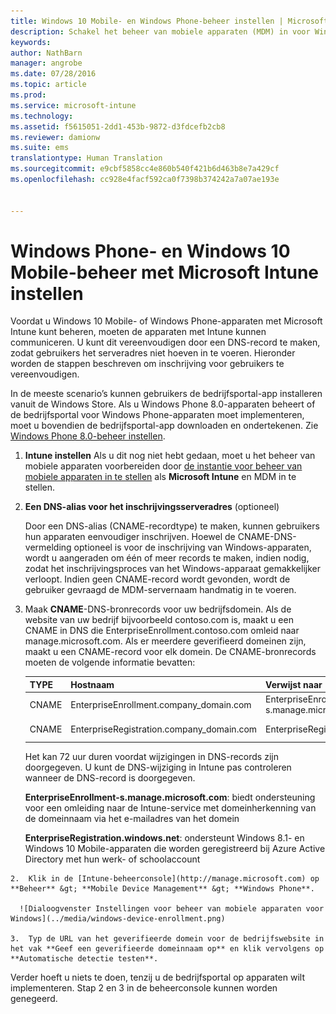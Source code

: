 ```yaml
---
title: Windows 10 Mobile- en Windows Phone-beheer instellen | Microsoft Intune
description: Schakel het beheer van mobiele apparaten (MDM) in voor Windows 10 Mobile- of Windows Phone-apparaten met Microsoft Intune.
keywords: 
author: NathBarn
manager: angrobe
ms.date: 07/28/2016
ms.topic: article
ms.prod: 
ms.service: microsoft-intune
ms.technology: 
ms.assetid: f5615051-2dd1-453b-9872-d3fdcefb2cb8
ms.reviewer: damionw
ms.suite: ems
translationtype: Human Translation
ms.sourcegitcommit: e9cbf5858cc4e860b540f421b6d463b8e7a429cf
ms.openlocfilehash: cc928e4facf592ca0f7398b374242a7a07ae193e


---
```



# Windows Phone- en Windows 10 Mobile-beheer met Microsoft Intune instellen
Voordat u Windows 10 Mobile- of Windows Phone-apparaten met Microsoft Intune kunt beheren, moeten de apparaten met Intune kunnen communiceren. U kunt dit vereenvoudigen door een DNS-record te maken, zodat gebruikers het serveradres niet hoeven in te voeren. Hieronder worden de stappen beschreven om inschrijving voor gebruikers te vereenvoudigen.  

In de meeste scenario’s kunnen gebruikers de bedrijfsportal-app installeren vanuit de Windows Store. Als u Windows Phone 8.0-apparaten beheert of de bedrijfsportal voor Windows Phone-apparaten moet implementeren, moet u bovendien de bedrijfsportal-app downloaden en ondertekenen. Zie [Windows Phone 8.0-beheer instellen](set-up-windows-phone-8.0-management-with-microsoft-intune.md).

1.  **Intune instellen** Als u dit nog niet hebt gedaan, moet u het beheer van mobiele apparaten voorbereiden door [de instantie voor beheer van mobiele apparaten in te stellen](get-ready-to-enroll-devices-in-microsoft-intune.md#set-mobile-device-management-authority) als **Microsoft Intune** en MDM in te stellen.

2.  **Een DNS-alias voor het inschrijvingsserveradres** (optioneel)

    Door een DNS-alias (CNAME-recordtype) te maken, kunnen gebruikers hun apparaten eenvoudiger inschrijven. Hoewel de CNAME-DNS-vermelding optioneel is voor de inschrijving van Windows-apparaten, wordt u aangeraden om één of meer records te maken, indien nodig, zodat het inschrijvingsproces van het Windows-apparaat gemakkelijker verloopt. Indien geen CNAME-record wordt gevonden, wordt de gebruiker gevraagd de MDM-servernaam handmatig in te voeren.

  1.  Maak **CNAME**-DNS-bronrecords voor uw bedrijfsdomein. Als de website van uw bedrijf bijvoorbeeld contoso.com is, maakt u een CNAME in DNS die EnterpriseEnrollment.contoso.com omleid naar manage.microsoft.com. Als er meerdere geverifieerd domeinen zijn, maakt u een CNAME-record voor elk domein. De CNAME-bronrecords moeten de volgende informatie bevatten:

      |TYPE|Hostnaam|Verwijst naar|TTL|
      |--------|-------------|-------------|-------|
      |CNAME|EnterpriseEnrollment.company_domain.com|EnterpriseEnrollment-s.manage.microsoft.com |1 uur|
      |CNAME|EnterpriseRegistration.company_domain.com|EnterpriseRegistration.windows.net|1 uur|

      Het kan 72 uur duren voordat wijzigingen in DNS-records zijn doorgegeven. U kunt de DNS-wijziging in Intune pas controleren wanneer de DNS-record is doorgegeven.

      **EnterpriseEnrollment-s.manage.microsoft.com**: biedt ondersteuning voor een omleiding naar de Intune-service met domeinherkenning van de domeinnaam via het e-mailadres van het domein

      **EnterpriseRegistration.windows.net**: ondersteunt Windows 8.1- en Windows 10 Mobile-apparaten die worden geregistreerd bij Azure Active Directory met hun werk- of schoolaccount

    2.  Klik in de [Intune-beheerconsole](http://manage.microsoft.com) op **Beheer** &gt; **Mobile Device Management** &gt; **Windows Phone**.

      ![Dialoogvenster Instellingen voor beheer van mobiele apparaten voor Windows](../media/windows-device-enrollment.png)

    3.  Typ de URL van het geverifieerde domein voor de bedrijfswebsite in het vak **Geef een geverifieerde domeinnaam op** en klik vervolgens op **Automatische detectie testen**.



Verder hoeft u niets te doen, tenzij u de bedrijfsportal op apparaten wilt implementeren.  Stap 2 en 3 in de beheerconsole kunnen worden genegeerd.



<!--HONumber=Jul16_HO4-->


